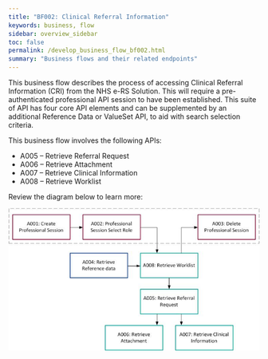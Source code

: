 ```yaml
---
title: "BF002: Clinical Referral Information"
keywords: business, flow
sidebar: overview_sidebar
toc: false
permalink: /develop_business_flow_bf002.html
summary: "Business flows and their related endpoints"
---
```


This business flow describes the process of accessing Clinical Referral Information (CRI) from the NHS e-RS Solution. This will require a pre-authenticated professional API session to have been established. This suite of API has four core API elements and can be supplemented by an additional Reference Data or ValueSet API, to aid with search selection criteria.

This business flow involves the following APIs:

* A005 – Retrieve Referral Request
* A006 – Retrieve Attachment
* A007 – Retrieve Clinical Information
* A008 – Retrieve Worklist

Review the diagram below to learn more:

![BF002: Clinical Referral Information](images/develop/BF002-CRI.jpg)
